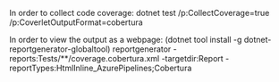 ﻿In order to collect code coverage:
dotnet test /p:CollectCoverage=true /p:CoverletOutputFormat=cobertura

In order to view the output as a webpage:
(dotnet tool install -g dotnet-reportgenerator-globaltool)
reportgenerator -reports:Tests/**/coverage.cobertura.xml -targetdir:Report -reportTypes:HtmlInline_AzurePipelines;Cobertura